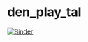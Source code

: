 # den_play_tal

[![Binder](https://mybinder.org/badge_logo.svg)](https://mybinder.org/v2/gh/nkfreeman/den_play_tal/master)
